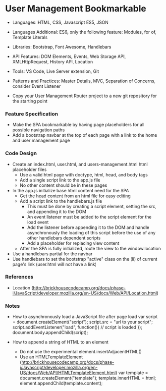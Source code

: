 
# User Management Bookmarkable

* Languages: HTML, CSS, Javascript ES5, JSON
* Languages Additional: ES6, only the following feature: Modules, for of, Template Literals
* Libraries: Bootstrap, Font Awesome, Handlebars
* API Features: DOM Elements, Events, Web Storage API, XMLHttpRequest, History API, Location
* Tools: VS Code, Live Server extension, Git
* Patterns and Practices: Master Details, MVC, Separation of Concerns, consider Event Listener

* Copy your User Management Router project to a new git repository for the starting point

### Feature Specification

* Make the SPA bookmarkable by having page placeholders for all possible navigation paths
* Add a bootstrap navbar at the top of each page with a link to the home and user management page

### Code Design

* Create an index.html, user.html, and users-management.html html placeholder files
	* Use a valid html page with doctype, html, head, and body tags
	* Add a single script link to the app.js file
	* No other content should be in these pages
* In the app.js initialize base html content need for the SPA
	* Get the head content from an html file for easy editing
	* Add a script link to the handlebars.js file
		* This must be done by creating a script element, setting the src, and appending it to the DOM
		* An event listener must be added to the script element for the load event
		* Add the listener before appending it to the DOM and handle asynchronously the loading of this script before
			the use of any other handlebars dependent scripts
		* Add a placeholder for replacing view content
	* After the SPA is fully initialized, route the view to the window.location
* Use a handlebars partial for the navbar
* Use handlebars to set the bootstrap "active" class on the (li) of current page's link (user.html will not have a link)

### References

* Location (http://brickhousecodecamp.org/docs/phase-i/JavaScript/developer.mozilla.org/en-US/docs/Web/API/Location.html)

### Notes

* How to asynchronously load a JavaScript file after page load
		var script = document.createElement("script");
		script.src = "url to your script";
		script.addEventListener("load", function(){ // script is loaded });
		document.body.appendChild(script);

* How to append a string of HTML to an element
	* Do not use the experimental element.insertAdjacentHTML()
	* Use an HTMLTemplateElement (http://brickhousecodecamp.org/docs/phase-i/Javascript/developer.mozilla.org/en-US/docs/Web/API/HTMLTemplateElement.html)
			var template = document.createElement("template");
			template.innerHTML = html;
			element.appendChild(template.content);